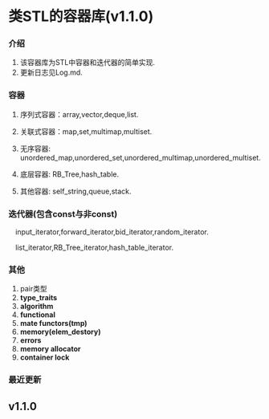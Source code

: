# 类STL的容器库(**v1.1.0**)

### 介绍
1. 该容器库为STL中容器和迭代器的简单实现.
2. 更新日志见Log.md.



### 容器
1. 序列式容器：array,vector,deque,list.
    
2. 关联式容器：map,set,multimap,multiset.

3. 无序容器: unordered_map,unordered_set,unordered_multimap,unordered_multiset.

4. 底层容器: RB_Tree,hash_table.

5. 其他容器: self_string,queue,stack.


### 迭代器(包含const与非const)
&emsp;input_iterator,forward_iterator,bid_iterator,random_iterator. 

&emsp;list_iterator,RB_Tree_iterator,hash_table_iterator.

### 其他
1. pair类型
2. **type_traits**
3. **algorithm**
4. **functional**
5. **mate functors(tmp)**
6. **memory(elem_destory)**
7. **errors**
8. **memory allocator**
9. **container lock**



### 最近更新 
## v1.1.0